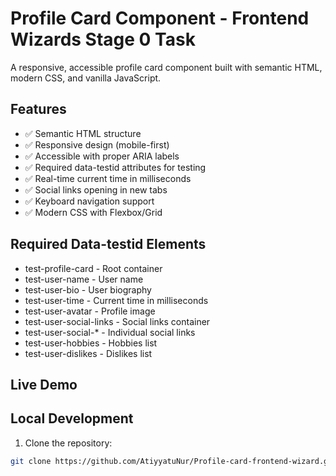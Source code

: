 # Profile Card Component - Frontend Wizards Stage 0 Task

A responsive, accessible profile card component built with semantic HTML, modern CSS, and vanilla JavaScript.

## Features

- ✅ Semantic HTML structure
- ✅ Responsive design (mobile-first)
- ✅ Accessible with proper ARIA labels
- ✅ Required data-testid attributes for testing
- ✅ Real-time current time in milliseconds
- ✅ Social links opening in new tabs
- ✅ Keyboard navigation support
- ✅ Modern CSS with Flexbox/Grid

## Required Data-testid Elements

- test-profile-card - Root container
- test-user-name - User name
- test-user-bio - User biography
- test-user-time - Current time in milliseconds
- test-user-avatar - Profile image
- test-user-social-links - Social links container
- test-user-social-* - Individual social links
- test-user-hobbies - Hobbies list
- test-user-dislikes - Dislikes list

## Live Demo


## Local Development

1. Clone the repository:
```bash
git clone https://github.com/AtiyyatuNur/Profile-card-frontend-wizard.git
